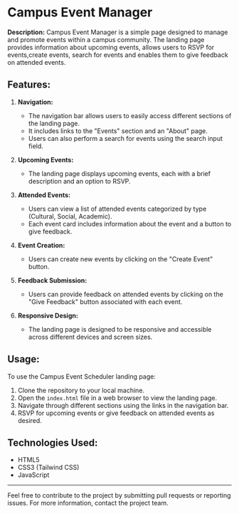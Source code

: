 # Campus Event Manager

**Description:**
Campus Event Manager is a simple page designed to manage and promote events within a campus community. The landing page provides information about upcoming events, allows users to RSVP for events,create events, search for events and enables them to give feedback on attended events.

## Features:

1. **Navigation:**
   - The navigation bar allows users to easily access different sections of the landing page.
   - It includes links to the "Events" section and an "About" page.
   - Users can also perform a search for events using the search input field.

2. **Upcoming Events:**
   - The landing page displays upcoming events, each with a brief description and an option to RSVP.

3. **Attended Events:**
   - Users can view a list of attended events categorized by type (Cultural, Social, Academic).
   - Each event card includes information about the event and a button to give feedback.

4. **Event Creation:**
   - Users can create new events by clicking on the "Create Event" button.

5. **Feedback Submission:**
   - Users can provide feedback on attended events by clicking on the "Give Feedback" button associated with each event.

6. **Responsive Design:**
   - The landing page is designed to be responsive and accessible across different devices and screen sizes.

## Usage:

To use the Campus Event Scheduler landing page:

1. Clone the repository to your local machine.
2. Open the `index.html` file in a web browser to view the landing page.
3. Navigate through different sections using the links in the navigation bar.
4. RSVP for upcoming events or give feedback on attended events as desired.

## Technologies Used:

- HTML5
- CSS3 (Tailwind CSS)
- JavaScript


---

Feel free to contribute to the project by submitting pull requests or reporting issues. For more information, contact the project team.
